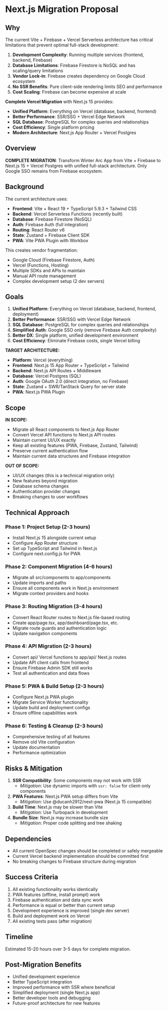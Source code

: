 # Next.js Migration Proposal

## Why
The current Vite + Firebase + Vercel Serverless architecture has critical limitations that prevent optimal full-stack development:

1. **Development Complexity**: Running multiple services (frontend, backend, Firebase)
2. **Database Limitations**: Firebase Firestore is NoSQL and has scaling/query limitations
3. **Vendor Lock-in**: Firebase creates dependency on Google Cloud ecosystem
4. **No SSR Benefits**: Pure client-side rendering limits SEO and performance
5. **Cost Scaling**: Firebase can become expensive at scale

**Complete Vercel Migration** with Next.js 15 provides:
- **Unified Platform**: Everything on Vercel (database, backend, frontend)
- **Better Performance**: SSR/SSG + Vercel Edge Network
- **SQL Database**: PostgreSQL for complex queries and relationships
- **Cost Efficiency**: Single platform pricing
- **Modern Architecture**: Next.js App Router + Vercel Postgres

## Overview
**COMPLETE MIGRATION**: Transform Winter Arc App from Vite + Firebase to Next.js 15 + Vercel Postgres with unified full-stack architecture. Only Google SSO remains from Firebase ecosystem.

## Background
The current architecture uses:
- **Frontend**: Vite + React 19 + TypeScript 5.9.3 + Tailwind CSS
- **Backend**: Vercel Serverless Functions (recently built)
- **Database**: Firebase Firestore (NoSQL)
- **Auth**: Firebase Auth (full integration)
- **Routing**: React Router v6
- **State**: Zustand + Firebase Client SDK
- **PWA**: Vite PWA Plugin with Workbox

This creates vendor fragmentation:
- Google Cloud (Firebase Firestore, Auth)
- Vercel (Functions, Hosting)
- Multiple SDKs and APIs to maintain
- Manual API route management
- Complex development setup (2 dev servers)

## Goals
1. **Unified Platform**: Everything on Vercel (database, backend, frontend, deployment)
2. **Better Performance**: SSR/SSG with Vercel Edge Network
3. **SQL Database**: PostgreSQL for complex queries and relationships
4. **Simplified Auth**: Google SSO only (remove Firebase Auth complexity)
5. **Better DX**: Single platform, unified development environment
6. **Cost Efficiency**: Eliminate Firebase costs, single Vercel billing

**TARGET ARCHITECTURE:**
- **Platform**: Vercel (everything)
- **Frontend**: Next.js 15 App Router + TypeScript + Tailwind
- **Backend**: Next.js API Routes + Middleware
- **Database**: Vercel Postgres (SQL)
- **Auth**: Google OAuth 2.0 (direct integration, no Firebase)
- **State**: Zustand + SWR/TanStack Query for server state
- **PWA**: Next.js PWA Plugin

## Scope
**IN SCOPE:**
- Migrate all React components to Next.js App Router
- Convert Vercel API functions to Next.js API routes
- Maintain current UI/UX exactly
- Keep all existing features (PWA, Firebase, Zustand, Tailwind)
- Preserve current authentication flow
- Maintain current data structures and Firebase integration

**OUT OF SCOPE:**
- UI/UX changes (this is a technical migration only)
- New features beyond migration
- Database schema changes
- Authentication provider changes
- Breaking changes to user workflows

## Technical Approach

### Phase 1: Project Setup (2-3 hours)
- Install Next.js 15 alongside current setup
- Configure App Router structure
- Set up TypeScript and Tailwind in Next.js
- Configure next.config.js for PWA

### Phase 2: Component Migration (4-6 hours)
- Migrate all src/components to app/components
- Update imports and paths
- Ensure all components work in Next.js environment
- Migrate context providers and hooks

### Phase 3: Routing Migration (3-4 hours)
- Convert React Router routes to Next.js file-based routing
- Create app/page.tsx, app/dashboard/page.tsx, etc.
- Migrate route guards and authentication logic
- Update navigation components

### Phase 4: API Migration (2-3 hours)
- Convert api/ Vercel functions to app/api/ Next.js routes
- Update API client calls from frontend
- Ensure Firebase Admin SDK still works
- Test all authentication and data flows

### Phase 5: PWA & Build Setup (2-3 hours)
- Configure Next.js PWA plugin
- Migrate Service Worker functionality
- Update build and deployment configs
- Ensure offline capabilities work

### Phase 6: Testing & Cleanup (2-3 hours)
- Comprehensive testing of all features
- Remove old Vite configuration
- Update documentation
- Performance optimization

## Risks & Mitigation
1. **SSR Compatibility**: Some components may not work with SSR
   - *Mitigation*: Use dynamic imports with `ssr: false` for client-only components
2. **PWA Features**: Next.js PWA setup differs from Vite
   - *Mitigation*: Use @ducanh2912/next-pwa (Next.js 15 compatible)
3. **Build Time**: Next.js may be slower than Vite
   - *Mitigation*: Use Turbopack in development
4. **Bundle Size**: Next.js may increase bundle size
   - *Mitigation*: Proper code splitting and tree shaking

## Dependencies
- All current OpenSpec changes should be completed or safely mergeable
- Current Vercel backend implementation should be committed first
- No breaking changes to Firebase structure during migration

## Success Criteria
1. All existing functionality works identically
2. PWA features (offline, install prompt) work
3. Firebase authentication and data sync work
4. Performance is equal or better than current setup
5. Development experience is improved (single dev server)
6. Build and deployment work on Vercel
7. All existing tests pass (after migration)

## Timeline
Estimated 15-20 hours over 3-5 days for complete migration.

## Post-Migration Benefits
- Unified development experience
- Better TypeScript integration
- Improved performance with SSR where beneficial
- Simplified deployment (single Next.js app)
- Better developer tools and debugging
- Future-proof architecture for new features
